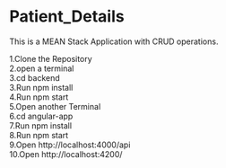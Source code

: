 # Patient_Details

This is a MEAN Stack Application with CRUD operations.<br/>

1.Clone the Repository<br/>
2.open a terminal<br/>
3.cd backend<br/>
3.Run npm install<br/>
4.Run npm start<br/>
5.Open another Terminal<br/>
6.cd angular-app<br/>
7.Run npm install<br/>
8.Run npm start<br/>
9.Open http://localhost:4000/api <br/>
10.Open http://localhost:4200/ <br/>
